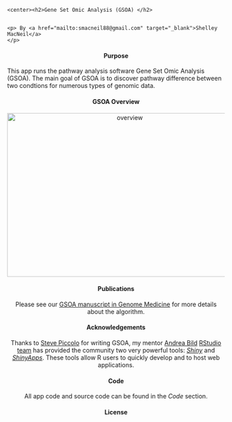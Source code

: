<div id="fixed_width_content">
      

    <center><h2>Gene Set Omic Analysis (GSOA) </h2>


    <p> By <a href="mailto:smacneil88@gmail.com" target="_blank">Shelley MacNeil</a>
    </p>

    
<center><h4> Purpose </h4></center>

<p>
This app runs the pathway analysis software Gene Set Omic Analysis (GSOA).
The main goal of GSOA is to discover pathway difference between two condtions for numerous types of    genomic data. </center>

    
<center><h4> GSOA Overview </h4></center>
    
<center><img src="./Figure_1_edit.jpg" alt="overview" height="377.16" width="552.16"></center>

<center><h4> Publications </h4>

Please see our <a href="https://genomemedicine.biomedcentral.com/articles/10.1186/s13073-015-0189-4" target="_blank">  GSOA manuscript in Genome Medicine</a> for more details about the algorithm.
</p>

<center><h4>Acknowledgements</h4></center>
<p>
Thanks to <a href="http://piccolo.byu.edu/" target="_blank">Steve Piccolo</a> for writing GSOA,
my mentor <a href="http://www.bioscience.utah.edu/faculty/molecular-biology-faculty/bild/bild.php" target="_blank">Andrea Bild</a> 
<a href="http://www.rstudio.com/" target="_blank">RStudio team</a>
has provided the community two very powerful tools: 
<a href="http://shiny.rstudio.com/" target="_blank"><i>Shiny</i></a> and
<a href="https://www.shinyapps.io/" target="_blank"><i>ShinyApps</i></a>.
These tools allow R users to quickly develop and to host web applications.</p>

<center><h4>Code</h4>  </center> 
<p>All app code and source code  can be found in the <i>Code</i> section.</p>

    
<center><h4>License</h4></center> 
    <p>
    <p>
<br>


</div>


